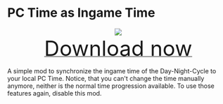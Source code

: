 # PC Time as Ingame Time

<div align=center><img src="_media/Anno1800/mod_banners/smallmodscollection/banner16.png"/></div>

<div align=center><a href="https://github.com/Taludas/SmallModsCollection/releases/latest/download/PCTimeAsIngameTime.zip"> <font size="40">Download now</font></a></div>

A simple mod to synchronize the ingame time of the Day-Night-Cycle to your local PC Time. Notice, that you can't change the time manually anymore, neither is the normal time progression available. To use those features again, disable this mod.